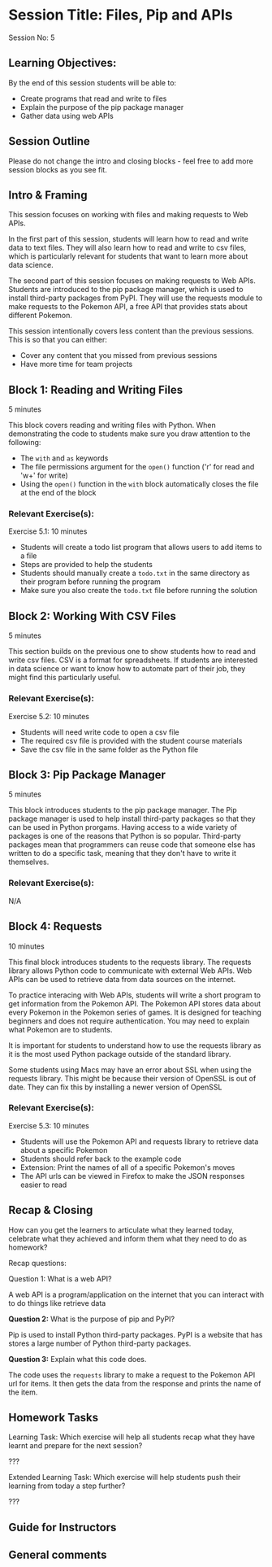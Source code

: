 # Session Title: Files, Pip and APIs

Session No: 5
 
## Learning Objectives:

By the end of this session students will be able to:

- Create programs that read and write to files
- Explain the purpose of the pip package manager
- Gather data using web APIs


## Session Outline

Please do not change the intro and closing blocks - feel free to add more session blocks as you see fit.


## Intro & Framing

This session focuses on working with files and making requests to Web APIs. 

In the first part of this session, students will learn how to read and write data to text files. They will also learn how to read and write to csv files, which is particularly relevant for students that want to learn more about data science.

The second part of this session focuses on making requests to Web APIs. Students are introduced to the pip package manager, which is used to install third-party packages from PyPI. They will use the requests module to make requests to the Pokemon API, a free API that provides stats about different Pokemon.

This session intentionally covers less content than the previous sessions. This is so that you can either:
- Cover any content that you missed from previous sessions
- Have more time for team projects

## Block 1: Reading and Writing Files

5 minutes

This block covers reading and writing files with Python. When demonstrating the code to students make sure you draw attention to the following:
- The `with` and `as` keywords
- The file permissions argument for the `open()` function ('r' for read and 'w+' for write)
- Using the `open()` function in the `with` block automatically closes the file at the end of the block

### Relevant Exercise(s):

Exercise 5.1: 10 minutes
- Students will create a todo list program that allows users to add items to a file
- Steps are provided to help the students
- Students should manually create a `todo.txt` in the same directory as their program before running the program
- Make sure you also create the `todo.txt` file before running the solution

## Block 2: Working With CSV Files

5 minutes

This section builds on the previous one to show students how to read and write csv files. CSV is a format for spreadsheets. If students are interested in data science or want to know how to automate part of their job, they might find this particularly useful.

### Relevant Exercise(s):

Exercise 5.2: 10 minutes
- Students will need write code to open a csv file
- The required csv file is provided with the student course materials
- Save the csv file in the same folder as the Python file

## Block 3: Pip Package Manager

5 minutes

This block introduces students to the pip package manager. The Pip package manager is used to help install third-party packages so that they can be used in Python prorgams. Having access to a wide variety of packages is one of the reasons that Python is so popular. Third-party packages mean that programmers can reuse code that someone else has written to do a specific task, meaning that they don't have to write it themselves.

### Relevant Exercise(s):

N/A

## Block 4: Requests 

10 minutes

This final block introduces students to the requests library. The requests library allows Python code to communicate with external Web APIs. Web APIs can be used to retrieve data from data sources on the internet.

To practice interacing with Web APIs, students will write a short program to get information from the Pokemon API. The Pokemon API stores data about every Pokemon in the Pokemon series of games. It is designed for teaching beginners and does not require authentication. You may need to explain what Pokemon are to students.

It is important for students to understand how to use the requests library as it is the most used Python package outside of the standard library.

Some students using Macs may have an error about SSL when using the requests library. This might be because their version of OpenSSL is out of date. They can fix this by installing a newer version of OpenSSL

### Relevant Exercise(s):

Exercise 5.3: 10 minutes
- Students will use the Pokemon API and requests library to retrieve data about a specific Pokemon
- Students should refer back to the example code
- Extension: Print the names of all of a specific Pokemon's moves
- The API urls can be viewed in Firefox to make the JSON responses easier to read


## Recap & Closing
How can you get the learners to articulate what they learned today, celebrate what they achieved and inform them what they need to do as homework?

Recap questions:


Question 1: What is a web API?

A web API is a program/application on the internet that you can interact with to do things like retrieve data


**Question 2:** What is the purpose of pip and PyPI?

Pip is used to install Python third-party packages. PyPI is a website that has stores a large number of Python third-party packages.

**Question 3:** Explain what this code does.

The code uses the `requests` library to make a request to the Pokemon API url for items. It then gets the data from the response and prints the name of the item.


## Homework Tasks

Learning Task: 
Which exercise will help all students recap what they have learnt and prepare for the next session?

???


Extended Learning Task:
Which exercise will help students push their learning from today a step further?

???

## Guide for Instructors 

General comments
-
